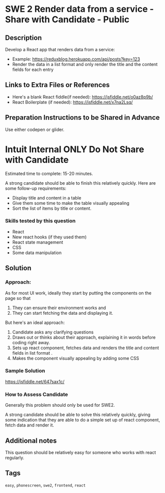 # SWE 2 Render data from a service - Share with Candidate - Public

## Description

Develop a React app that renders data from a service:

* Example: https://reduxblog.herokuapp.com/api/posts?key=123 
* Render the data in a list format and only render the title and the content fields for each entry

## Links to Extra Files or References

* Here's a blank React fiddle(if needed): https://jsfiddle.net/o0az8p9b/
* React Boilerplate (if needed): https://jsfiddle.net/x7na2Lsq/

## Preparation Instructions to be Shared in Advance

Use either codepen or glider.


# Intuit Internal ONLY Do Not Share with Candidate

Estimated time to complete: 15-20 minutes.

A strong candidate should be able to finish this relatively quickly. Here are some follow-up requirements:

* Display title and content in a table 
* Give them some time to make the table visually appealing
* Sort the list of items by title or content.

### Skills tested by this question
* React
* New react hooks (if they used them)
* React state management
* CSS
* Some data manipulation

## Solution

### Approach:

As for most UI work, ideally they start by putting the components on the page so that
 
1. They can ensure their environment works and 
2. They can start fetching the data and displaying it.

But here's an ideal approach:

1. Candidate asks any clarifying questions
2. Draws out or thinks about their approach, explaining it in words before coding right away.
3. Sets up react component, fetches data and renders the title and content fields in list format .
5. Makes the component visually appealing by adding some CSS


### Sample Solution
https://jsfiddle.net/647sax1c/


### How to Assess Candidate

Generally this problem should only be used for SWE2.

A strong candidate should be able to solve this relatively quickly, giving some indication that they are able to do a simple set up of react component, fetch data and render it.


## Additional notes

This question should be relatively easy for someone who works with react regularly. 

## Tags

`easy`, `phonescreen`, `swe2`, `frontend`, `react`

